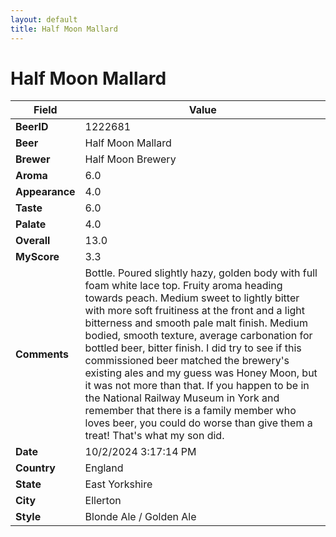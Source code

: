 ```yaml
---
layout: default
title: Half Moon Mallard
---
```


# Half Moon Mallard

| Field         | Value     |
|---------------|-----------|
| **BeerID** | 1222681 |
| **Beer** | Half Moon Mallard |
| **Brewer** | Half Moon Brewery |
| **Aroma** | 6.0 |
| **Appearance** | 4.0 |
| **Taste** | 6.0 |
| **Palate** | 4.0 |
| **Overall** | 13.0 |
| **MyScore** | 3.3 |
| **Comments** | Bottle. Poured slightly hazy, golden body with full foam white lace top. Fruity aroma heading towards peach. Medium sweet to lightly bitter with more soft fruitiness at the front and a light bitterness and smooth pale malt finish. Medium bodied, smooth texture, average carbonation for bottled beer, bitter finish. I did try to see if this commissioned beer matched the brewery's existing ales and my guess was Honey Moon, but it was not more than that. If you happen to be in the National Railway Museum in York and remember that there is a family member who loves beer, you could do worse than give them a treat! That's what my son did. |
| **Date** | 10/2/2024 3:17:14 PM |
| **Country** | England |
| **State** | East Yorkshire |
| **City** | Ellerton |
| **Style** | Blonde Ale / Golden Ale |
